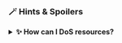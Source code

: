 ### 🪄 Hints & Spoilers

<details>
  <summary><b>✨ How can I DoS resources? </b></summary>
  <div>
    <div>You can leverage the popular command line utility like <b>stress-ng</b> 🙌</div>
  </div>
</details>